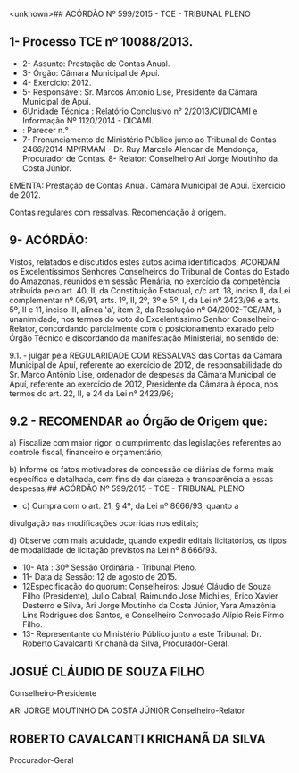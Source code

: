 &lt;unknown&gt;## ACÓRDÃO Nº 599/2015 - TCE - TRIBUNAL PLENO

## 1- Processo TCE nº 10088/2013.

- 2- Assunto: Prestação de Contas Anual.
- 3- Órgão: Câmara Municipal de Apuí.
- 4- Exercício: 2012.
- 5- Responsável: Sr. Marcos Antonio Lise, Presidente da Câmara Municipal de Apuí.
- 6Unidade  Técnica : Relatório Conclusivo  n° 2/2013/CI/DICAMI  e Informação  Nº 1120/2014 - DICAMI.
- :  Parecer n.°
- 7- Pronunciamento do Ministério Público junto ao Tribunal de Contas 2466/2014-MP/RMAM - Dr. Ruy Marcelo Alencar de Mendonça, Procurador de Contas. 8- Relator: Conselheiro Ari Jorge Moutinho da Costa Júnior.

EMENTA: Prestação de Contas Anual. Câmara Municipal de Apuí. Exercício de 2012.

Contas regulares com ressalvas. Recomendação à origem.

## 9- ACÓRDÃO:

Vistos, relatados e discutidos estes autos acima identificados,  ACORDAM os Excelentíssimos  Senhores  Conselheiros  do  Tribunal  de  Contas  do  Estado  do Amazonas, reunidos em sessão Plenária, no exercício da competência atribuída pelo art. 40, II, da Constituição Estadual, c/c art. 18, inciso II, da Lei complementar nº 06/91, arts. 1º,  II,  2º,  3º  e  5º,  I,  da  Lei  nº  2423/96  e  arts.  5º,  II  e  11,  inciso  III,  alínea  'a',  item  2,  da Resolução nº 04/2002-TCE/AM, à unanimidade, nos termos do voto do Excelentíssimo Senhor Conselheiro-Relator, concordando  parcialmente com  o posicionamento exarado pelo Órgão Técnico e discordando da manifestação Ministerial, no  sentido de:

9.1.  -  julgar  pela  REGULARIDADE  COM  RESSALVAS das  Contas  da Câmara Municipal de  Apuí, referente ao exercício de 2012, de responsabilidade  do Sr. Marco Antônio Lise, ordenador de despesas da Câmara Municipal de Apuí, referente ao exercício de 2012, Presidente da Câmara à época, nos termos do art. 22, II, e 24 da Lei n° 2423/96;

## 9.2 - RECOMENDAR ao Órgão de Origem que:

a) Fiscalize com  maior  rigor,  o  cumprimento  das  legislações referentes ao controle fiscal, financeiro e orçamentário;

b) Informe os fatos motivadores de concessão de diárias de forma mais específica e detalhada, com fins de dar clareza e transparência a essas despesas;## ACÓRDÃO Nº 599/2015 - TCE - TRIBUNAL PLENO

- c) Cumpra com  o  art.  21,  §  4º,  da  Lei  nº  8666/93,  quanto  a

divulgação nas modificações ocorridas nos editais;

d) Observe com mais acuidade, quando expedir editais licitatórios, os tipos de modalidade de licitação previstos na Lei nº 8.666/93.

- 10- Ata : 30ª Sessão Ordinária - Tribunal Pleno.
- 11- Data da Sessão: 12 de agosto de 2015.
- 12Especificação do quorum: Conselheiros: Josué Cláudio de Souza Filho (Presidente),  Julio  Cabral,  Raimundo  José  Michiles,  Érico  Xavier  Desterro  e  Silva,  Ari Jorge Moutinho  da  Costa  Júnior, Yara Amazônia  Lins  Rodrigues  dos  Santos,  e Conselheiro Convocado Alípio Reis Firmo Filho.
- 13- Representante do Ministério Público junto a este Tribunal: Dr. Roberto Cavalcanti Krichanã da Silva, Procurador-Geral.

## JOSUÉ CLÁUDIO DE SOUZA FILHO

Conselheiro-Presidente

ARI JORGE MOUTINHO DA COSTA JÚNIOR Conselheiro-Relator

## ROBERTO CAVALCANTI KRICHANÃ DA SILVA

Procurador-Geral